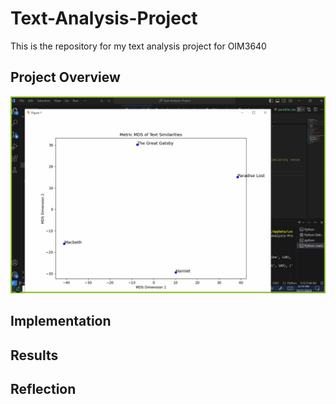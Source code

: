 # Text-Analysis-Project

This is the repository for my text analysis project for OIM3640

## Project Overview

![alt](Text_similarities_graph.png "Title")

## Implementation


## Results


## Reflection


